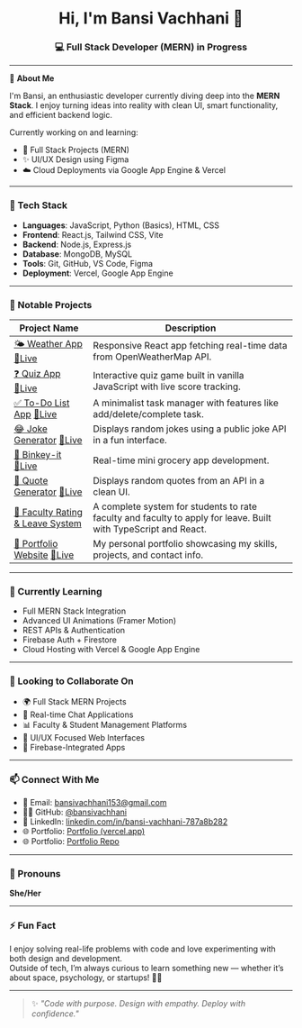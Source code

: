 <h1 align="center">Hi, I'm Bansi Vachhani 👋</h1>
<h3 align="center">💻 Full Stack Developer (MERN) in Progress</h3>

---

💼 **About Me**

I'm Bansi, an enthusiastic developer currently diving deep into the **MERN Stack**. I enjoy turning ideas into reality with clean UI, smart functionality, and efficient backend logic.

Currently working on and learning:
- 🚀 Full Stack Projects (MERN)
- ✨ UI/UX Design using Figma
- ☁️ Cloud Deployments via Google App Engine & Vercel

---

### 🧠 Tech Stack

- **Languages**: JavaScript, Python (Basics), HTML, CSS  
- **Frontend**: React.js, Tailwind CSS, Vite  
- **Backend**: Node.js, Express.js  
- **Database**: MongoDB, MySQL  
- **Tools**: Git, GitHub, VS Code, Figma  
- **Deployment**: Vercel, Google App Engine  

---

### 📌 Notable Projects

| Project Name | Description |
|--------------|-------------|
| [🌤️ Weather App](https://github.com/bansivachhani/weather-app) [🔗Live](https://weather-app-lime-omega-94.vercel.app/) | Responsive React app fetching real-time data from OpenWeatherMap API. |
| [❓ Quiz App](https://github.com/bansivachhani/quizapp) [🔗Live](https://quizapp-zeta-sand.vercel.app/) | Interactive quiz game built in vanilla JavaScript with live score tracking. |
| [✅ To-Do List App](https://github.com/bansivachhani/todo-list-app) [🔗Live](https://todo-list-app-alpha-lyart.vercel.app/) | A minimalist task manager with features like add/delete/complete task. |
| [😂 Joke Generator](https://github.com/bansivachhani/Joke-Generator) [🔗Live](https://joke-generator-lake.vercel.app/) | Displays random jokes using a public joke API in a fun interface. |
| [🛒 Binkey-it](https://github.com/bansivachhani/Binkey-it) [🔗Live](https://www.youtube.com/watch?v=slN124MPVrc) | Real-time mini grocery app development. |
| [📖 Quote Generator](https://github.com/bansivachhani/quote-generator-) [🔗Live](https://quote-generator-liart-chi.vercel.app/) | Displays random quotes from an API in a clean UI. |
| [🏫 Faculty Rating & Leave System](https://github.com/bansivachhani/faculty-rating-and-leave-system) | A complete system for students to rate faculty and faculty to apply for leave. Built with TypeScript and React. |
| [🧾 Portfolio Website](https://github.com/bansivachhani/Portfolio) [🔗Live](https://portfolio-xi-seven-86.vercel.app/) | My personal portfolio showcasing my skills, projects, and contact info. |

---

### 🌱 Currently Learning

- Full MERN Stack Integration  
- Advanced UI Animations (Framer Motion)  
- REST APIs & Authentication  
- Firebase Auth + Firestore  
- Cloud Hosting with Vercel & Google App Engine  

---

### 🤝 Looking to Collaborate On

- 🌍 Full Stack MERN Projects  
- 💬 Real-time Chat Applications  
- 📊 Faculty & Student Management Platforms  
- 🎨 UI/UX Focused Web Interfaces  
- 🔐 Firebase-Integrated Apps  

---

### 📫 Connect With Me

- 📧 Email: [bansivachhani153@gmail.com](mailto:bansivachhani153@gmail.com)  
- 🧑‍💻 GitHub: [@bansivachhani](https://github.com/bansivachhani)  
- 💼 LinkedIn: [linkedin.com/in/bansi-vachhani-787a8b282](https://www.linkedin.com/in/bansi-vachhani-787a8b282)  
- 🌐 Portfolio: [Portfolio (vercel.app)](https://portfolio-xi-seven-86.vercel.app/)  
- 🌐 Portfolio: [Portfolio Repo](https://my-portfolio-rho-beryl-14.vercel.app/)


---

### 👩 Pronouns

**She/Her**

---

### ⚡ Fun Fact

I enjoy solving real-life problems with code and love experimenting with both design and development.  
Outside of tech, I’m always curious to learn something new — whether it’s about space, psychology, or startups! 🚀✨

---

> ✨ *"Code with purpose. Design with empathy. Deploy with confidence."*
